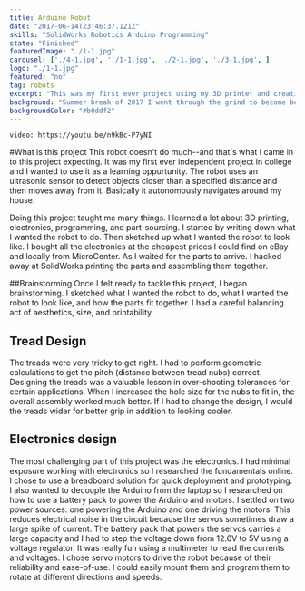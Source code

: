 ```yaml
---
title: Arduino Robot
date: "2017-06-14T23:46:37.121Z"
skills: "SolidWorks Robotics Arduino Programming"
state: "Finished"
featuredImage: "./1-1.jpg"
carousel: ['./4-1.jpg', './1-1.jpg', './2-1.jpg', './3-1.jpg', ]
logo: "./1-1.jpg"
featured: "no"
tag: robots
excerpt: "This was my first ever project using my 3D printer and creating something from scratch"
background: "Summer break of 2017 I went through the grind to become better at robotics and all the encapsulated disciplines."
backgroundColor: "#b0ddf2"
---
```


`video: https://youtu.be/n9kBc-P7yNI`

#What is this project
This robot doesn't do much--and that's what I came in to this project expecting. It was my first ever independent project in college and I wanted to use it as a learning oppurtunity. The robot uses an ultrasonic sensor to detect objects closer than a specified distance and then moves away from it. Basically it autonomously navigates around my house.

Doing this project taught me many things. I learned a lot about 3D printing, electronics, programming, and part-sourcing. I started by writing down what I wanted the robot to do. Then sketched up what I wanted the robot to look like. I bought 
all the electronics at the cheapest prices I could find on eBay and locally from MicroCenter. As I waited for the parts to arrive. I hacked away at SolidWorks printing the parts and assembling them together.

##Brainstorming
Once I felt ready to tackle this project, I began brainstorming. I sketched what I wanted the robot to do, what I wanted the robot to look like, and how the parts fit together. I had a careful balancing act of aesthetics, size, and printability.

## Tread Design
The treads were very tricky to get right. I had to perform geometric calculations to get the pitch (distance between tread nubs) 
correct. Designing the treads was a valuable lesson in over-shooting tolerances for certain applications. When I increased the hole size for the nubs to fit in, the overall assembly worked much better. If I had to change the design, I would the treads wider for better grip in addition to looking cooler.

## Electronics design
The most challenging part of this project was the electronics. I had minimal exposure working with electronics so I researched the fundamentals online. I chose to use a breadboard solution for quick deployment and prototyping. I also wanted to decouple the Arduino from the laptop so I researched on how to use a battery pack to power the Arduino and motors. I settled on two power sources: one powering the Arduino and one driving the motors. This reduces electrical noise in the circuit because the servos sometimes draw a large spike of current. The battery pack that powers the servos carries a large capacity and I had to step the voltage down from 12.6V to 5V using a voltage regulator. It was really fun using a multimeter to read the currents and voltages.
I chose servo motors to drive the robot because of their reliability and ease-of-use. I could easily mount them and program them to rotate at different directions and speeds. 